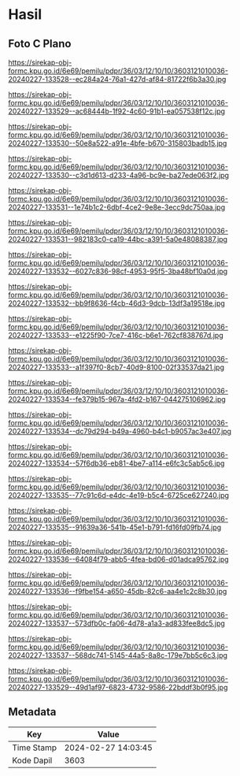 # Hasil

## Foto C Plano

https://sirekap-obj-formc.kpu.go.id/6e69/pemilu/pdpr/36/03/12/10/10/3603121010036-20240227-133528--ec284a24-76a1-427d-af84-81722f6b3a30.jpg

https://sirekap-obj-formc.kpu.go.id/6e69/pemilu/pdpr/36/03/12/10/10/3603121010036-20240227-133529--ac68444b-1f92-4c60-91b1-ea057538f12c.jpg

https://sirekap-obj-formc.kpu.go.id/6e69/pemilu/pdpr/36/03/12/10/10/3603121010036-20240227-133530--50e8a522-a91e-4bfe-b670-315803badb15.jpg

https://sirekap-obj-formc.kpu.go.id/6e69/pemilu/pdpr/36/03/12/10/10/3603121010036-20240227-133530--c3d1d613-d233-4a96-bc9e-ba27ede063f2.jpg

https://sirekap-obj-formc.kpu.go.id/6e69/pemilu/pdpr/36/03/12/10/10/3603121010036-20240227-133531--1e74b1c2-6dbf-4ce2-9e8e-3ecc9dc750aa.jpg

https://sirekap-obj-formc.kpu.go.id/6e69/pemilu/pdpr/36/03/12/10/10/3603121010036-20240227-133531--982183c0-ca19-44bc-a391-5a0e48088387.jpg

https://sirekap-obj-formc.kpu.go.id/6e69/pemilu/pdpr/36/03/12/10/10/3603121010036-20240227-133532--6027c836-98cf-4953-95f5-3ba48bf10a0d.jpg

https://sirekap-obj-formc.kpu.go.id/6e69/pemilu/pdpr/36/03/12/10/10/3603121010036-20240227-133532--bb9f8636-f4cb-46d3-9dcb-13df3a19518e.jpg

https://sirekap-obj-formc.kpu.go.id/6e69/pemilu/pdpr/36/03/12/10/10/3603121010036-20240227-133533--e1225f90-7ce7-416c-b6e1-762cf838767d.jpg

https://sirekap-obj-formc.kpu.go.id/6e69/pemilu/pdpr/36/03/12/10/10/3603121010036-20240227-133533--a1f397f0-8cb7-40d9-8100-02f33537da21.jpg

https://sirekap-obj-formc.kpu.go.id/6e69/pemilu/pdpr/36/03/12/10/10/3603121010036-20240227-133534--fe379b15-967a-4fd2-b167-044275106962.jpg

https://sirekap-obj-formc.kpu.go.id/6e69/pemilu/pdpr/36/03/12/10/10/3603121010036-20240227-133534--dc79d294-b49a-4960-b4c1-b9057ac3e407.jpg

https://sirekap-obj-formc.kpu.go.id/6e69/pemilu/pdpr/36/03/12/10/10/3603121010036-20240227-133534--57f6db36-eb81-4be7-a114-e6fc3c5ab5c6.jpg

https://sirekap-obj-formc.kpu.go.id/6e69/pemilu/pdpr/36/03/12/10/10/3603121010036-20240227-133535--77c91c6d-e4dc-4e19-b5c4-6725ce627240.jpg

https://sirekap-obj-formc.kpu.go.id/6e69/pemilu/pdpr/36/03/12/10/10/3603121010036-20240227-133535--91639a36-541b-45e1-b791-fd16fd09fb74.jpg

https://sirekap-obj-formc.kpu.go.id/6e69/pemilu/pdpr/36/03/12/10/10/3603121010036-20240227-133536--64084f79-abb5-4fea-bd06-d01adca95762.jpg

https://sirekap-obj-formc.kpu.go.id/6e69/pemilu/pdpr/36/03/12/10/10/3603121010036-20240227-133536--f9fbe154-a650-45db-82c6-aa4e1c2c8b30.jpg

https://sirekap-obj-formc.kpu.go.id/6e69/pemilu/pdpr/36/03/12/10/10/3603121010036-20240227-133537--573dfb0c-fa06-4d78-a1a3-ad833fee8dc5.jpg

https://sirekap-obj-formc.kpu.go.id/6e69/pemilu/pdpr/36/03/12/10/10/3603121010036-20240227-133537--568dc741-5145-44a5-8a8c-179e7bb5c6c3.jpg

https://sirekap-obj-formc.kpu.go.id/6e69/pemilu/pdpr/36/03/12/10/10/3603121010036-20240227-133529--49d1af97-6823-4732-9586-22bddf3b0f95.jpg


## Metadata

| Key        | Value               |
| ---------- | ------------------- |
| Time Stamp | 2024-02-27 14:03:45 |
| Kode Dapil | 3603                |



